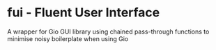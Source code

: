 # fui - Fluent User Interface

A wrapper for Gio GUI library using chained pass-through functions to
 minimise noisy boilerplate when using Gio
